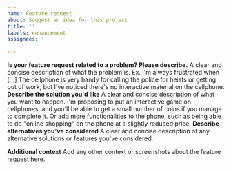 ```yaml
---
name: Feature request
about: Suggest an idea for this project
title: ''
labels: enhancement
assignees: ''

---
```


**Is your feature request related to a problem? Please describe.**
A clear and concise description of what the problem is. Ex. I'm always frustrated when [...]
The cellphone is very handy for calling the police for heists or getting out of work, but I've noticed there's no interactive material on the cellphone.
**Describe the solution you'd like**
A clear and concise description of what you want to happen.
 I'm proposing to put an interactive game on cellphones, and you'll be able to get a small number of coins if you manage to complete it. Or add more functionalities to the phone, such as being able to do "online shopping" on the phone at a slightly reduced price. 
**Describe alternatives you've considered**
A clear and concise description of any alternative solutions or features you've considered.

**Additional context**
Add any other context or screenshots about the feature request here.

